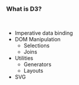 ### What is D3?
&nbsp;

* Imperative data binding
* DOM Manipulation
  * Selections
  * Joins
* Utilities
  * Generators
  * Layouts
* SVG
